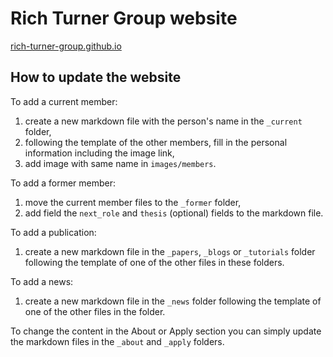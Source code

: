 # Rich Turner Group website

[rich-turner-group.github.io](rich-turner-group.github.io)

## How to update the website

To add a current member:

1. create a new markdown file with the person's name in the `_current` folder,
2. following the template of the other members, fill in the personal information including the image link,
3. add image with same name in `images/members`.

To add a former member:

1. move the current member files to the `_former` folder,
2. add field the `next_role` and `thesis` (optional) fields to the markdown file.

To add a publication:

1. create a new markdown file in the `_papers`, `_blogs` or `_tutorials` folder following the template of one of the other files in these folders.

To add a news:

1. create a new markdown file in the `_news` folder following the template of one of the other files in the folder.

To change the content in the About or Apply section you can simply update the markdown files in the `_about` and `_apply` folders.
